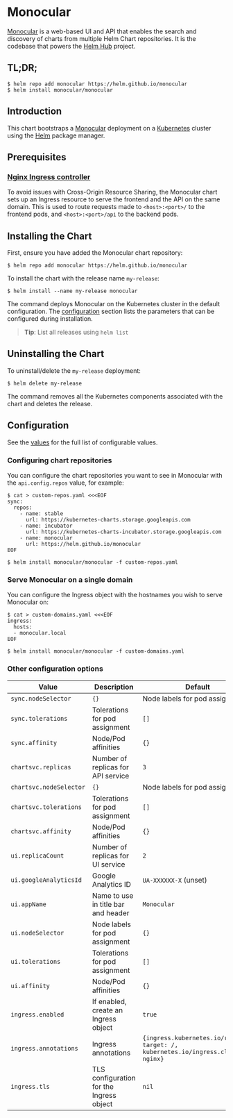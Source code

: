 # Monocular

[Monocular](https://github.com/helm/monocular) is a web-based UI and API that enables the search and discovery of
charts from multiple Helm Chart repositories. It is the codebase that powers the
[Helm Hub](https://github.com/helm/hub) project.

## TL;DR;

```console
$ helm repo add monocular https://helm.github.io/monocular
$ helm install monocular/monocular
```

## Introduction

This chart bootstraps a [Monocular](https://github.com/helm/monocular) deployment on a [Kubernetes](http://kubernetes.io) cluster using the [Helm](https://helm.sh) package manager.

## Prerequisites

### [Nginx Ingress controller](https://github.com/kubernetes/ingress)

To avoid issues with Cross-Origin Resource Sharing, the Monocular chart sets up an Ingress resource to serve the frontend and the API on the same domain. This is used to route requests made to `<host>:<port>/` to the frontend pods, and `<host>:<port>/api` to the backend pods.

## Installing the Chart

First, ensure you have added the Monocular chart repository:

```console
$ helm repo add monocular https://helm.github.io/monocular
```

To install the chart with the release name `my-release`:

```console
$ helm install --name my-release monocular
```

The command deploys Monocular on the Kubernetes cluster in the default configuration. The [configuration](#configuration) section lists the parameters that can be configured during installation.

> **Tip**: List all releases using `helm list`

## Uninstalling the Chart

To uninstall/delete the `my-release` deployment:

```console
$ helm delete my-release
```

The command removes all the Kubernetes components associated with the chart and deletes the release.

## Configuration

See the [values](values.yaml) for the full list of configurable values.

### Configuring chart repositories

You can configure the chart repositories you want to see in Monocular with the `api.config.repos` value, for example:

```console
$ cat > custom-repos.yaml <<<EOF
sync:
  repos:
    - name: stable
      url: https://kubernetes-charts.storage.googleapis.com
    - name: incubator
      url: https://kubernetes-charts-incubator.storage.googleapis.com
    - name: monocular
      url: https://helm.github.io/monocular
EOF

$ helm install monocular/monocular -f custom-repos.yaml
```

### Serve Monocular on a single domain

You can configure the Ingress object with the hostnames you wish to serve Monocular on:

```console
$ cat > custom-domains.yaml <<<EOF
ingress:
  hosts:
  - monocular.local
EOF

$ helm install monocular/monocular -f custom-domains.yaml
```

### Other configuration options

|          Value          |               Description                |                                     Default                                     |
| ----------------------- | ---------------------------------------- | ------------------------------------------------------------------------------- |
| `sync.nodeSelector`     | `{}`                                     | Node labels for pod assignment                                                  |
| `sync.tolerations`      | Tolerations for pod assignment           | `[]`                                                                            |
| `sync.affinity`         | Node/Pod affinities                      | `{}`                                                                            |
| `chartsvc.replicas`     | Number of replicas for API service       | `3`                                                                             |
| `chartsvc.nodeSelector` | `{}`                                     | Node labels for pod assignment                                                  |
| `chartsvc.tolerations`  | Tolerations for pod assignment           | `[]`                                                                            |
| `chartsvc.affinity`     | Node/Pod affinities                      | `{}`                                                                            |
| `ui.replicaCount`       | Number of replicas for UI service        | `2`                                                                             |
| `ui.googleAnalyticsId`  | Google Analytics ID                      | `UA-XXXXXX-X` (unset)                                                           |
| `ui.appName`            | Name to use in title bar and header      | `Monocular`                                                                     |
| `ui.nodeSelector`       | Node labels for pod assignment           | `{}`                                                                            |
| `ui.tolerations`        | Tolerations for pod assignment           | `[]`                                                                            |
| `ui.affinity`           | Node/Pod affinities                      | `{}`                                                                            |
| `ingress.enabled`       | If enabled, create an Ingress object     | `true`                                                                          |
| `ingress.annotations`   | Ingress annotations                      | `{ingress.kubernetes.io/rewrite-target: /, kubernetes.io/ingress.class: nginx}` |
| `ingress.tls`           | TLS configuration for the Ingress object | `nil`                                                                           |
